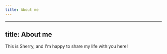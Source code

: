 ```yaml
---
title: About me 
---
```

---
title: About me 
---
This is Sherry, and I'm happy to share my life with you here!
